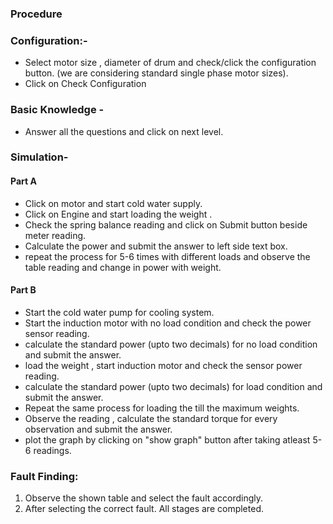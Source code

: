 ### Procedure

### Configuration:-
- Select motor size , diameter of drum and check/click the configuration button. (we are considering standard single phase motor sizes).
- Click on Check Configuration 

### Basic Knowledge - 
- Answer all the questions and click on next level.

### Simulation-

#### Part A
- Click on motor and start cold water supply.
- Click on Engine and start loading the weight .
- Check the spring balance reading and click on Submit button beside meter reading.
- Calculate the power and submit the answer to left side text box.
- repeat the process for 5-6 times with different loads and observe the table reading and change in power with weight.

#### Part B
- Start the cold water pump for cooling system.
- Start the induction motor with no load condition and check the power sensor reading.
- calculate the standard power (upto two decimals) for no load condition and submit the answer.
- load the weight , start induction motor and check the sensor power reading.
- calculate the standard power (upto two decimals) for load condition and submit the answer.
- Repeat the same process for loading the till the maximum weights.
- Observe the reading , calculate the standard torque for every observation and submit the answer.
- plot the graph by clicking on "show graph" button after taking atleast 5-6 readings.

### Fault Finding:
1. Observe the shown table and select the fault accordingly.
2. After selecting the correct fault. All stages are completed.


